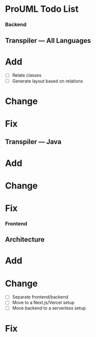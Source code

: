 # ProUML Todo List

### Backend

## Transpiler — All Languages

# Add

- [ ] Relate classes
- [ ] Generate layout based on relations

# Change

# Fix

## Transpiler — Java

# Add

# Change

# Fix

### Frontend

## Architecture

# Add

# Change

- [ ] Separate frontend/backend
- [ ] Move to a Next.js/Vercel setup
- [ ] Move backend to a serverless setup

# Fix
